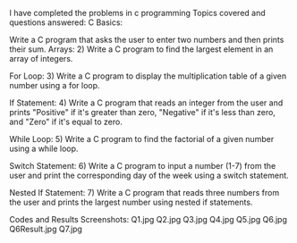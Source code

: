 I have completed the problems in c programming Topics covered and questions answered: C Basics:

Write a C program that asks the user to enter two numbers and then prints their sum.
Arrays: 2) Write a C program to find the largest element in an array of integers.

For Loop: 3) Write a C program to display the multiplication table of a given number using a for loop.

If Statement: 4) Write a C program that reads an integer from the user and prints "Positive" if it's greater than zero, "Negative" if it's less than zero, and "Zero" if it's equal to zero.

While Loop: 5) Write a C program to find the factorial of a given number using a while loop.

Switch Statement: 6) Write a C program to input a number (1-7) from the user and print the corresponding day of the week using a switch statement.

Nested If Statement: 7) Write a C program that reads three numbers from the user and prints the largest number using nested if statements.

Codes and Results Screenshots:
Q1.jpg
Q2.jpg
Q3.jpg
Q4.jpg
Q5.jpg
Q6.jpg
Q6Result.jpg
Q7.jpg
